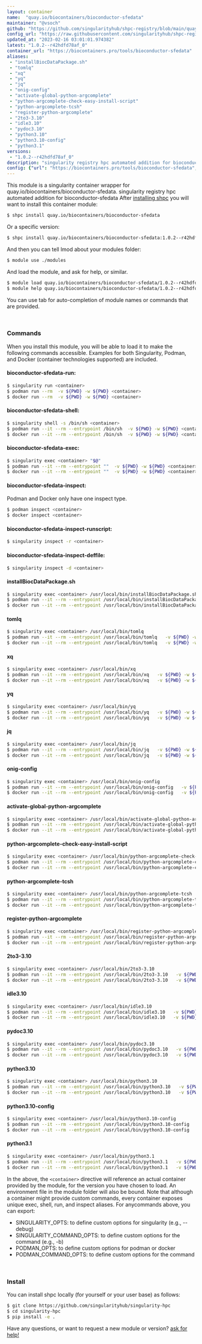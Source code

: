 ```yaml
---
layout: container
name:  "quay.io/biocontainers/bioconductor-sfedata"
maintainer: "@vsoch"
github: "https://github.com/singularityhub/shpc-registry/blob/main/quay.io/biocontainers/bioconductor-sfedata/container.yaml"
config_url: "https://raw.githubusercontent.com/singularityhub/shpc-registry/main/quay.io/biocontainers/bioconductor-sfedata/container.yaml"
updated_at: "2023-02-16 03:01:01.974382"
latest: "1.0.2--r42hdfd78af_0"
container_url: "https://biocontainers.pro/tools/bioconductor-sfedata"
aliases:
 - "installBiocDataPackage.sh"
 - "tomlq"
 - "xq"
 - "yq"
 - "jq"
 - "onig-config"
 - "activate-global-python-argcomplete"
 - "python-argcomplete-check-easy-install-script"
 - "python-argcomplete-tcsh"
 - "register-python-argcomplete"
 - "2to3-3.10"
 - "idle3.10"
 - "pydoc3.10"
 - "python3.10"
 - "python3.10-config"
 - "python3.1"
versions:
 - "1.0.2--r42hdfd78af_0"
description: "singularity registry hpc automated addition for bioconductor-sfedata"
config: {"url": "https://biocontainers.pro/tools/bioconductor-sfedata", "maintainer": "@vsoch", "description": "singularity registry hpc automated addition for bioconductor-sfedata", "latest": {"1.0.2--r42hdfd78af_0": "sha256:e679169f379e9a005567349ebcbf99764d9641ab50dce35426941efb872f7a10"}, "tags": {"1.0.2--r42hdfd78af_0": "sha256:e679169f379e9a005567349ebcbf99764d9641ab50dce35426941efb872f7a10"}, "docker": "quay.io/biocontainers/bioconductor-sfedata", "aliases": {"installBiocDataPackage.sh": "/usr/local/bin/installBiocDataPackage.sh", "tomlq": "/usr/local/bin/tomlq", "xq": "/usr/local/bin/xq", "yq": "/usr/local/bin/yq", "jq": "/usr/local/bin/jq", "onig-config": "/usr/local/bin/onig-config", "activate-global-python-argcomplete": "/usr/local/bin/activate-global-python-argcomplete", "python-argcomplete-check-easy-install-script": "/usr/local/bin/python-argcomplete-check-easy-install-script", "python-argcomplete-tcsh": "/usr/local/bin/python-argcomplete-tcsh", "register-python-argcomplete": "/usr/local/bin/register-python-argcomplete", "2to3-3.10": "/usr/local/bin/2to3-3.10", "idle3.10": "/usr/local/bin/idle3.10", "pydoc3.10": "/usr/local/bin/pydoc3.10", "python3.10": "/usr/local/bin/python3.10", "python3.10-config": "/usr/local/bin/python3.10-config", "python3.1": "/usr/local/bin/python3.1"}}
---
```


This module is a singularity container wrapper for quay.io/biocontainers/bioconductor-sfedata.
singularity registry hpc automated addition for bioconductor-sfedata
After [installing shpc](#install) you will want to install this container module:


```bash
$ shpc install quay.io/biocontainers/bioconductor-sfedata
```

Or a specific version:

```bash
$ shpc install quay.io/biocontainers/bioconductor-sfedata:1.0.2--r42hdfd78af_0
```

And then you can tell lmod about your modules folder:

```bash
$ module use ./modules
```

And load the module, and ask for help, or similar.

```bash
$ module load quay.io/biocontainers/bioconductor-sfedata/1.0.2--r42hdfd78af_0
$ module help quay.io/biocontainers/bioconductor-sfedata/1.0.2--r42hdfd78af_0
```

You can use tab for auto-completion of module names or commands that are provided.

<br>

### Commands

When you install this module, you will be able to load it to make the following commands accessible.
Examples for both Singularity, Podman, and Docker (container technologies supported) are included.

#### bioconductor-sfedata-run:

```bash
$ singularity run <container>
$ podman run --rm  -v ${PWD} -w ${PWD} <container>
$ docker run --rm  -v ${PWD} -w ${PWD} <container>
```

#### bioconductor-sfedata-shell:

```bash
$ singularity shell -s /bin/sh <container>
$ podman run --it --rm --entrypoint /bin/sh  -v ${PWD} -w ${PWD} <container>
$ docker run --it --rm --entrypoint /bin/sh  -v ${PWD} -w ${PWD} <container>
```

#### bioconductor-sfedata-exec:

```bash
$ singularity exec <container> "$@"
$ podman run --it --rm --entrypoint ""  -v ${PWD} -w ${PWD} <container> "$@"
$ docker run --it --rm --entrypoint ""  -v ${PWD} -w ${PWD} <container> "$@"
```

#### bioconductor-sfedata-inspect:

Podman and Docker only have one inspect type.

```bash
$ podman inspect <container>
$ docker inspect <container>
```

#### bioconductor-sfedata-inspect-runscript:

```bash
$ singularity inspect -r <container>
```

#### bioconductor-sfedata-inspect-deffile:

```bash
$ singularity inspect -d <container>
```


#### installBiocDataPackage.sh

```bash
$ singularity exec <container> /usr/local/bin/installBiocDataPackage.sh
$ podman run --it --rm --entrypoint /usr/local/bin/installBiocDataPackage.sh   -v ${PWD} -w ${PWD} <container> -c " $@"
$ docker run --it --rm --entrypoint /usr/local/bin/installBiocDataPackage.sh   -v ${PWD} -w ${PWD} <container> -c " $@"
```


#### tomlq

```bash
$ singularity exec <container> /usr/local/bin/tomlq
$ podman run --it --rm --entrypoint /usr/local/bin/tomlq   -v ${PWD} -w ${PWD} <container> -c " $@"
$ docker run --it --rm --entrypoint /usr/local/bin/tomlq   -v ${PWD} -w ${PWD} <container> -c " $@"
```


#### xq

```bash
$ singularity exec <container> /usr/local/bin/xq
$ podman run --it --rm --entrypoint /usr/local/bin/xq   -v ${PWD} -w ${PWD} <container> -c " $@"
$ docker run --it --rm --entrypoint /usr/local/bin/xq   -v ${PWD} -w ${PWD} <container> -c " $@"
```


#### yq

```bash
$ singularity exec <container> /usr/local/bin/yq
$ podman run --it --rm --entrypoint /usr/local/bin/yq   -v ${PWD} -w ${PWD} <container> -c " $@"
$ docker run --it --rm --entrypoint /usr/local/bin/yq   -v ${PWD} -w ${PWD} <container> -c " $@"
```


#### jq

```bash
$ singularity exec <container> /usr/local/bin/jq
$ podman run --it --rm --entrypoint /usr/local/bin/jq   -v ${PWD} -w ${PWD} <container> -c " $@"
$ docker run --it --rm --entrypoint /usr/local/bin/jq   -v ${PWD} -w ${PWD} <container> -c " $@"
```


#### onig-config

```bash
$ singularity exec <container> /usr/local/bin/onig-config
$ podman run --it --rm --entrypoint /usr/local/bin/onig-config   -v ${PWD} -w ${PWD} <container> -c " $@"
$ docker run --it --rm --entrypoint /usr/local/bin/onig-config   -v ${PWD} -w ${PWD} <container> -c " $@"
```


#### activate-global-python-argcomplete

```bash
$ singularity exec <container> /usr/local/bin/activate-global-python-argcomplete
$ podman run --it --rm --entrypoint /usr/local/bin/activate-global-python-argcomplete   -v ${PWD} -w ${PWD} <container> -c " $@"
$ docker run --it --rm --entrypoint /usr/local/bin/activate-global-python-argcomplete   -v ${PWD} -w ${PWD} <container> -c " $@"
```


#### python-argcomplete-check-easy-install-script

```bash
$ singularity exec <container> /usr/local/bin/python-argcomplete-check-easy-install-script
$ podman run --it --rm --entrypoint /usr/local/bin/python-argcomplete-check-easy-install-script   -v ${PWD} -w ${PWD} <container> -c " $@"
$ docker run --it --rm --entrypoint /usr/local/bin/python-argcomplete-check-easy-install-script   -v ${PWD} -w ${PWD} <container> -c " $@"
```


#### python-argcomplete-tcsh

```bash
$ singularity exec <container> /usr/local/bin/python-argcomplete-tcsh
$ podman run --it --rm --entrypoint /usr/local/bin/python-argcomplete-tcsh   -v ${PWD} -w ${PWD} <container> -c " $@"
$ docker run --it --rm --entrypoint /usr/local/bin/python-argcomplete-tcsh   -v ${PWD} -w ${PWD} <container> -c " $@"
```


#### register-python-argcomplete

```bash
$ singularity exec <container> /usr/local/bin/register-python-argcomplete
$ podman run --it --rm --entrypoint /usr/local/bin/register-python-argcomplete   -v ${PWD} -w ${PWD} <container> -c " $@"
$ docker run --it --rm --entrypoint /usr/local/bin/register-python-argcomplete   -v ${PWD} -w ${PWD} <container> -c " $@"
```


#### 2to3-3.10

```bash
$ singularity exec <container> /usr/local/bin/2to3-3.10
$ podman run --it --rm --entrypoint /usr/local/bin/2to3-3.10   -v ${PWD} -w ${PWD} <container> -c " $@"
$ docker run --it --rm --entrypoint /usr/local/bin/2to3-3.10   -v ${PWD} -w ${PWD} <container> -c " $@"
```


#### idle3.10

```bash
$ singularity exec <container> /usr/local/bin/idle3.10
$ podman run --it --rm --entrypoint /usr/local/bin/idle3.10   -v ${PWD} -w ${PWD} <container> -c " $@"
$ docker run --it --rm --entrypoint /usr/local/bin/idle3.10   -v ${PWD} -w ${PWD} <container> -c " $@"
```


#### pydoc3.10

```bash
$ singularity exec <container> /usr/local/bin/pydoc3.10
$ podman run --it --rm --entrypoint /usr/local/bin/pydoc3.10   -v ${PWD} -w ${PWD} <container> -c " $@"
$ docker run --it --rm --entrypoint /usr/local/bin/pydoc3.10   -v ${PWD} -w ${PWD} <container> -c " $@"
```


#### python3.10

```bash
$ singularity exec <container> /usr/local/bin/python3.10
$ podman run --it --rm --entrypoint /usr/local/bin/python3.10   -v ${PWD} -w ${PWD} <container> -c " $@"
$ docker run --it --rm --entrypoint /usr/local/bin/python3.10   -v ${PWD} -w ${PWD} <container> -c " $@"
```


#### python3.10-config

```bash
$ singularity exec <container> /usr/local/bin/python3.10-config
$ podman run --it --rm --entrypoint /usr/local/bin/python3.10-config   -v ${PWD} -w ${PWD} <container> -c " $@"
$ docker run --it --rm --entrypoint /usr/local/bin/python3.10-config   -v ${PWD} -w ${PWD} <container> -c " $@"
```


#### python3.1

```bash
$ singularity exec <container> /usr/local/bin/python3.1
$ podman run --it --rm --entrypoint /usr/local/bin/python3.1   -v ${PWD} -w ${PWD} <container> -c " $@"
$ docker run --it --rm --entrypoint /usr/local/bin/python3.1   -v ${PWD} -w ${PWD} <container> -c " $@"
```



In the above, the `<container>` directive will reference an actual container provided
by the module, for the version you have chosen to load. An environment file in the
module folder will also be bound. Note that although a container
might provide custom commands, every container exposes unique exec, shell, run, and
inspect aliases. For anycommands above, you can export:

 - SINGULARITY_OPTS: to define custom options for singularity (e.g., --debug)
 - SINGULARITY_COMMAND_OPTS: to define custom options for the command (e.g., -b)
 - PODMAN_OPTS: to define custom options for podman or docker
 - PODMAN_COMMAND_OPTS: to define custom options for the command

<br>

### Install

You can install shpc locally (for yourself or your user base) as follows:

```bash
$ git clone https://github.com/singularityhub/singularity-hpc
$ cd singularity-hpc
$ pip install -e .
```

Have any questions, or want to request a new module or version? [ask for help!](https://github.com/singularityhub/singularity-hpc/issues)